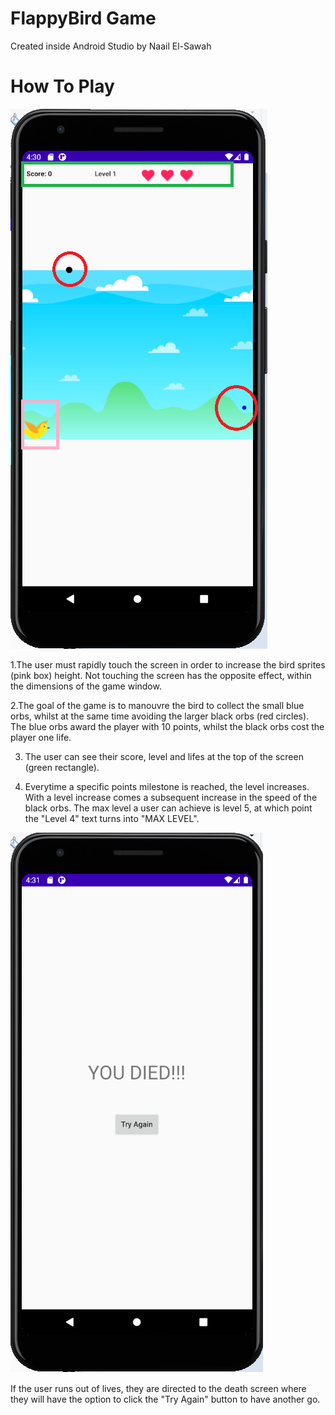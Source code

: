 # FlappyBird Game
Created inside Android Studio by Naail El-Sawah

# How To Play
![Game Image](https://raw.githubusercontent.com/xx014939/FlappyBird/2d7de8357ba7eac058fbd25ee84cb8eb74e35b7f/game.png)

1.The user must rapidly touch the screen in order to increase the bird sprites (pink box) height. Not touching the screen has the opposite 
effect, within the dimensions of the game window.

2.The goal of the game is to manouvre the bird to collect the small blue orbs, whilst at the same time avoiding the larger black orbs 
(red circles). The blue orbs award the player with 10 points, whilst the black orbs cost the player one life.

3. The user can see their score, level and lifes at the top of the screen (green rectangle).

4. Everytime a specific points milestone is reached, the level increases. With a level increase comes a subsequent increase in the speed
of the black orbs. The max level a user can achieve is level 5, at which point the "Level 4" text turns into "MAX LEVEL".

![Death Image](https://raw.githubusercontent.com/xx014939/FlappyBird/2d7de8357ba7eac058fbd25ee84cb8eb74e35b7f/death.png)

If the user runs out of lives, they are directed to the death screen where they will have the option to click the "Try Again" button to have
another go.
